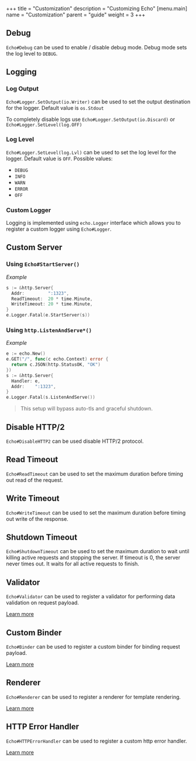 +++
title = "Customization"
description = "Customizing Echo"
[menu.main]
  name = "Customization"
  parent = "guide"
  weight = 3
+++

## Debug

`Echo#Debug` can be used to enable / disable debug mode. Debug mode sets the log level
to `DEBUG`.

## Logging

### Log Output

`Echo#Logger.SetOutput(io.Writer)` can be used to set the output destination for
the logger. Default value is `os.Stdout`

To completely disable logs use `Echo#Logger.SetOutput(io.Discard)` or `Echo#Logger.SetLevel(log.OFF)`

### Log Level

`Echo#Logger.SetLevel(log.Lvl)` can be used to set the log level for the logger.
Default value is `OFF`. Possible values:

- `DEBUG`
- `INFO`
- `WARN`
- `ERROR`
- `OFF`

### Custom Logger

Logging is implemented using `echo.Logger` interface which allows you to register
a custom logger using `Echo#Logger`.

## Custom Server

### Using `Echo#StartServer()`

*Example*

```go
s := &http.Server{
  Addr:         ":1323",
  ReadTimeout:  20 * time.Minute,
  WriteTimeout: 20 * time.Minute,
}
e.Logger.Fatal(e.StartServer(s))
```

### Using `http.ListenAndServe*()`


*Example*

```go
e := echo.New()
e.GET("/", func(c echo.Context) error {
  return c.JSON(http.StatusOK, "OK")
})
s := &http.Server{
  Handler: e,
  Addr:    ":1323",
}
e.Logger.Fatal(s.ListenAndServe())
```

> This setup will bypass auto-tls and graceful shutdown. 

## Disable HTTP/2

`Echo#DisableHTTP2` can be used disable HTTP/2 protocol.

## Read Timeout

`Echo#ReadTimeout` can be used to set the maximum duration before timing out read
of the request.

## Write Timeout

`Echo#WriteTimeout` can be used to set the maximum duration before timing out write
of the response.

## Shutdown Timeout

`Echo#ShutdownTimeout` can be used to set the maximum duration to wait until killing
active requests and stopping the server. If timeout is 0, the server never times
out. It waits for all active requests to finish.

## Validator

`Echo#Validator` can be used to register a validator for performing data validation
on request payload.

[Learn more](/guide/request#validate-data)

## Custom Binder

`Echo#Binder` can be used to register a custom binder for binding request payload.

[Learn more](/guide/request/#custom-binder)

## Renderer

`Echo#Renderer` can be used to register a renderer for template rendering.

[Learn more](/guide/templates)

## HTTP Error Handler

`Echo#HTTPErrorHandler` can be used to register a custom http error handler.

[Learn more](/guide/error-handling)
